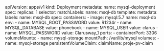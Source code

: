 apiVersion: apps/v1
kind: Deployment
metadata:
  name: mysql-deployment
spec:
  replicas: 1
  selector:
    matchLabels:
      name: msql-db
  template:
    metadata:
      labels:
        name: msql-db
    spec:
      containers:
      - image: mysql:5.7
        name: msql-db
        env:
        - name: MYSQL_ROOT_PASSWORD
          value: R1234r
        - name: MYSQL_DATABASE
          value: phonebook
        - name: MYSQL_USER
          value: clarus
        - name: MYSQL_PASSWORD
          value: Clarusway_1
        ports:
        - containerPort: 3306
        volumeMounts:
          - name: mysql-storage
            mountPath: /var/lib/mysql
      volumes:
        - name: mysql-storage
          persistentVolumeClaim:
            claimName: proje-pv-claim